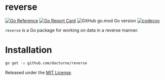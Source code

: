 # reverse
[![Go Reference](https://pkg.go.dev/badge/github.com/dacturne/reverse.svg)](https://pkg.go.dev/github.com/dacturne/reverse)
[![Go Report Card](https://goreportcard.com/badge/github.com/dacturne/reverse)](https://goreportcard.com/report/github.com/dacturne/reverse)
![GitHub go.mod Go version](https://img.shields.io/github/go-mod/go-version/dacturne/reverse)
[![codecov](https://codecov.io/gh/dacturne/reverse/branch/main/graph/badge.svg?token=VKEHV1L3XC)](https://codecov.io/gh/dacturne/reverse)

`reverse` is a Go package for working on data in a reverse manner.

# Installation
```sh
go get -u github.com/dacturne/reverse
```

Released under the [MIT License].

[MIT License]: LICENSE
